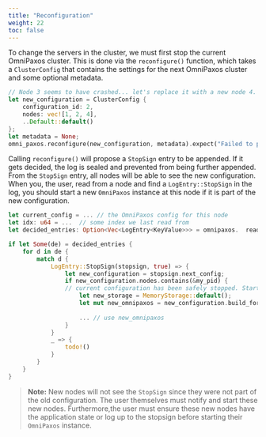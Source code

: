 ```yaml
---
title: "Reconfiguration"
weight: 22
toc: false
---
```

To change the servers in the cluster, we must first stop the current OmniPaxos cluster. This is done via the `reconfigure()` function, which takes a `ClusterConfig` that contains the settings for the next OmniPaxos cluster and some optional metadata.

```rust
// Node 3 seems to have crashed... let's replace it with a new node 4.
let new_configuration = ClusterConfig {
    configuration_id: 2,
    nodes: vec![1, 2, 4],
    ..Default::default()
};
let metadata = None;
omni_paxos.reconfigure(new_configuration, metadata).expect("Failed to propose reconfiguration");
```

Calling ``reconfigure()`` will propose a `StopSign` entry to be appended. If it gets decided, the log is sealed and prevented from being further appended. From the `StopSign` entry, all nodes will be able to see the new configuration. When you, the user, read from a node and find a `LogEntry::StopSign` in the log, you should start a new `OmniPaxos` instance at this node if it is part of the new configuration.

```rust
let current_config = ... // the OmniPaxos config for this node
let idx: u64 = ...  // some index we last read from
let decided_entries: Option<Vec<LogEntry<KeyValue>>> = omnipaxos.  read_decided_suffix(idx);

if let Some(de) = decided_entries {
    for d in de {
        match d {
            LogEntry::StopSign(stopsign, true) => {
                let new_configuration = stopsign.next_config;
                if new_configuration.nodes.contains(&my_pid) {
                // current configuration has been safely stopped. Start new instance
                    let new_storage = MemoryStorage::default();
                    let mut new_omnipaxos = new_configuration.build_for_server(current_config.server_config).unwrap();
 
                    ... // use new_omnipaxos
                }
            }
            _ => {
                todo!()
            }
        }
    }
}
```

> **Note:** New nodes will not see the `StopSign` since they were not part of the old configuration. The user themselves must notify and start these new nodes. Furthermore,the user must ensure these new nodes have the application state or log up to the stopsign before starting their `OmniPaxos` instance.
